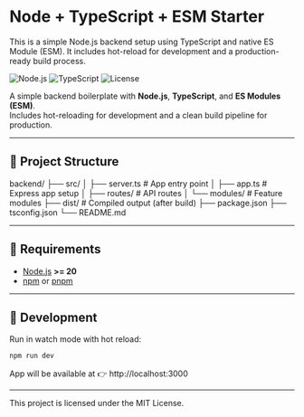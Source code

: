 # Node + TypeScript + ESM Starter

This is a simple Node.js backend setup using TypeScript and native ES Module (ESM). It includes hot-reload for development and a production-ready build process.

![Node.js](https://img.shields.io/badge/node-%3E%3D20-green?logo=node.js)
![TypeScript](https://img.shields.io/badge/typescript-5.x-blue?logo=typescript)
![License](https://img.shields.io/badge/license-MIT-yellow)

A simple backend boilerplate with **Node.js**, **TypeScript**, and **ES Modules (ESM)**.  
Includes hot-reloading for development and a clean build pipeline for production.

---

## 📂 Project Structure

backend/
├── src/
│ ├── server.ts # App entry point
│ ├── app.ts # Express app setup
│ ├── routes/ # API routes
│ └── modules/ # Feature modules
├── dist/ # Compiled output (after build)
├── package.json
├── tsconfig.json
└── README.md

---

## 🔧 Requirements

- [Node.js](https://nodejs.org/) **>= 20**
- [npm](https://www.npmjs.com/) or [pnpm](https://pnpm.io/)

---

## 🚀 Development

Run in watch mode with hot reload:

```bash
npm run dev

```

App will be available at 👉 http://localhost:3000

---

This project is licensed under the MIT License.
